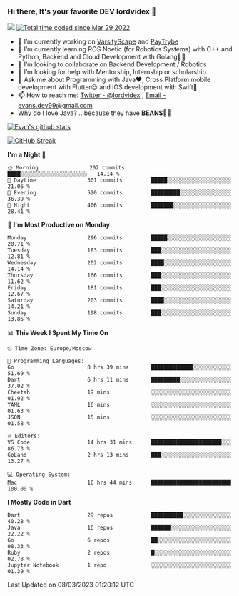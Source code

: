 ### Hi there, It's your favorite DEV lordvidex 👋
<img src="https://komarev.com/ghpvc/?username=lordvidex&label=Views&color=blue&style=plastic" /> <a href="https://wakatime.com/@0e56db35-d16b-410a-acc0-4085055304bf"><img src="https://wakatime.com/badge/user/0e56db35-d16b-410a-acc0-4085055304bf.svg" alt="Total time coded since Mar 29 2022" /></a>

- 🔭 I’m currently working on [VarsityScape](https://varsityscape.com) and [PayTrybe](https://www.paytrybe.com)
- 🌱 I’m currently learning ROS Noetic (for Robotics Systems) with C++ and Python, Backend and Cloud Development with Golang🧙🏼
- 👯 I’m looking to collaborate on Backend Development / Robotics
- 🤔 I’m looking for help with Mentorship, Internship or scholarship.
- 💬 Ask me about Programming with Java❤️, Cross Platform mobile development with Flutter😍 and iOS development with Swift🚀.
- 📫 How to reach me: [Twitter - @lordvidex](https://twitter.com/lordvidex) , [Email - evans.dev99@gmail.com](mailto:evans.dev99@gmail.com?body=Hello%20Evans,)
- Why do I love Java? ...because they have **BEANS**🤤😋

<div>
<!-- <a href="https://github.com/lordvidex">
  <img src="https://github-readme-stats.vercel.app/api/top-langs/?username=lordvidex&theme=light" />
</a>    -->
<!-- [![Top Langs](https://github-readme-stats.vercel.app/api/top-langs/?username=lordvidex)](https://github.com/lordvidex/)  -->
<a href="https://github.com/lordvidex">
 <img src="https://github-readme-stats.vercel.app/api?username=lordvidex&show_icons=true&theme=light&line_height=27" alt="Evan's github stats"/>
</a>
</div>

[![GitHub Streak](https://github-readme-streak-stats.herokuapp.com?user=lordvidex&theme=github-dark&hide_border=true)](https://git.io/streak-stats)

<!--
  <a href="https://github.com/iampawan/FlutterExampleApps">
    <img align="center" src="https://github-readme-stats.vercel.app/api/pin/?username=iampawan&repo=FlutterExampleApps&theme=light" />

  </a>
  <a href="https://github.com/iampawan/VelocityX">
   <img align="center" src="https://github-readme-stats.vercel.app/api/pin/?username=iampawan&repo=VelocityX&theme=light" />
  </a>
-->
<!--START_SECTION:waka-->
**I'm a Night 🦉** 

```text
🌞 Morning                202 commits         ████░░░░░░░░░░░░░░░░░░░░░   14.14 % 
🌆 Daytime                301 commits         █████░░░░░░░░░░░░░░░░░░░░   21.06 % 
🌃 Evening                520 commits         █████████░░░░░░░░░░░░░░░░   36.39 % 
🌙 Night                  406 commits         ███████░░░░░░░░░░░░░░░░░░   28.41 % 
```
📅 **I'm Most Productive on Monday** 

```text
Monday                   296 commits         █████░░░░░░░░░░░░░░░░░░░░   20.71 % 
Tuesday                  183 commits         ███░░░░░░░░░░░░░░░░░░░░░░   12.81 % 
Wednesday                202 commits         ████░░░░░░░░░░░░░░░░░░░░░   14.14 % 
Thursday                 166 commits         ███░░░░░░░░░░░░░░░░░░░░░░   11.62 % 
Friday                   181 commits         ███░░░░░░░░░░░░░░░░░░░░░░   12.67 % 
Saturday                 203 commits         ████░░░░░░░░░░░░░░░░░░░░░   14.21 % 
Sunday                   198 commits         ███░░░░░░░░░░░░░░░░░░░░░░   13.86 % 
```


📊 **This Week I Spent My Time On** 

```text
🕑︎ Time Zone: Europe/Moscow

💬 Programming Languages: 
Go                       8 hrs 39 mins       █████████████░░░░░░░░░░░░   51.69 % 
Dart                     6 hrs 11 mins       █████████░░░░░░░░░░░░░░░░   37.02 % 
Cheetah                  19 mins             ░░░░░░░░░░░░░░░░░░░░░░░░░   01.92 % 
YAML                     16 mins             ░░░░░░░░░░░░░░░░░░░░░░░░░   01.63 % 
JSON                     15 mins             ░░░░░░░░░░░░░░░░░░░░░░░░░   01.58 % 

🔥 Editors: 
VS Code                  14 hrs 31 mins      ██████████████████████░░░   86.73 % 
GoLand                   2 hrs 13 mins       ███░░░░░░░░░░░░░░░░░░░░░░   13.27 % 

💻 Operating System: 
Mac                      16 hrs 44 mins      █████████████████████████   100.00 % 
```

**I Mostly Code in Dart** 

```text
Dart                     29 repos            ██████████░░░░░░░░░░░░░░░   40.28 % 
Java                     16 repos            ██████░░░░░░░░░░░░░░░░░░░   22.22 % 
Go                       6 repos             ██░░░░░░░░░░░░░░░░░░░░░░░   08.33 % 
Ruby                     2 repos             █░░░░░░░░░░░░░░░░░░░░░░░░   02.78 % 
Jupyter Notebook         1 repo              ░░░░░░░░░░░░░░░░░░░░░░░░░   01.39 % 
```




 Last Updated on 08/03/2023 01:20:12 UTC
<!--END_SECTION:waka-->

